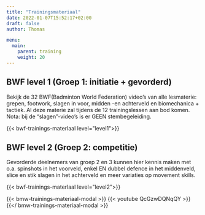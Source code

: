 ```yaml
---
title: "Trainingsmateriaal"
date: 2022-01-07T15:52:17+02:00
draft: false
author: Thomas

menu:
  main:
    parent: training
    weight: 20
---
```

## BWF level 1 (Groep 1: initiatie + gevorderd)
Bekijk de 32 BWF(Badminton World Federation) video’s van alle lesmaterie: grepen, footwork, slagen in voor, midden -en achterveld en biomechanica + tactiek. Al deze materie zal tijdens de 12 trainingslessen aan bod komen. <br>
Nota: bij de “slagen”-video’s is er GEEN stembegeleiding.

{{< bwf-trainings-materlaal level="level1">}}


## BWF level 2 (Groep 2: competitie)
Gevorderde deelnemers van groep 2 en 3 kunnen hier kennis maken met o.a. spinshots in het voorveld, enkel EN dubbel defence in het middenveld, slice en stik slagen in het achterveld en meer variaties op movement skills.

{{< bwf-trainings-materlaal level="level2">}}


{{< bmw-trainings-materiaal-modal >}}
{{< youtube QcGzwDQNqQY >}}
{{</ bmw-trainings-materiaal-modal >}}

